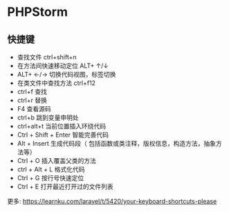 # PHPStorm


## 快捷键
- 查找文件  ctrl+shift+n
- 在方法间快速移动定位 ALT+ ↑/↓ 
- ALT+ ←/→ 切换代码视图，标签切换
- 在类文件中查找方法  ctrl+f12
- ctrl+f 查找
-  ctrl+r 替换
- F4 查看源码
-  ctrl+b 跳到变量申明处
- ctrl+alt+t 当前位置插入环绕代码
- Ctrl + Shift + Enter 智能完善代码
- Alt + Insert 生成代码段（ 包括函数或类注释，版权信息，构造方法，抽象方法等）
- Ctrl + O 插入覆盖父类的方法	
- ctrl + Alt + L 格式化代码
- Ctrl + G 按行号快速定位	
- Ctrl + E 打开最近打开过的文件列表	


更多: https://learnku.com/laravel/t/5420/your-keyboard-shortcuts-please

